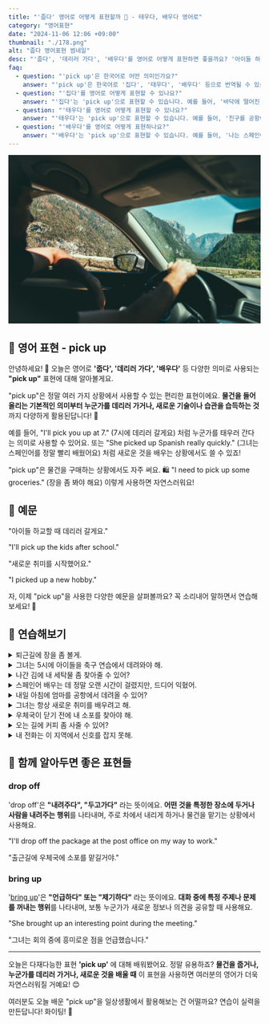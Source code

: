 ```yaml
---
title: "'줍다' 영어로 어떻게 표현할까 🚗 - 태우다, 배우다 영어로"
category: "영어표현"
date: "2024-11-06 12:06 +09:00"
thumbnail: "./178.png"
alt: "줍다 영어표현 썸네일"
desc: "'줍다', '데리러 가다', '배우다'를 영어로 어떻게 표현하면 좋을까요? '아이들 하교할 때 데리러 갈게요.', '새로운 취미를 시작했어요.' 등을 영어로 표현하는 법을 배워봅시다. 다양한 예문을 통해서 연습하고 본인의 표현으로 만들어 보세요."
faq:
  - question: "'pick up'은 한국어로 어떤 의미인가요?"
    answer: "'pick up'은 한국어로 '집다', '태우다', '배우다' 등으로 번역될 수 있습니다. 물건을 주워서 들어올리거나, 사람을 차에 태우거나, 새로운 기술이나 정보를 배우는 상황에서 사용됩니다."
  - question: "'집다'를 영어로 어떻게 표현할 수 있나요?"
    answer: "'집다'는 'pick up'으로 표현할 수 있습니다. 예를 들어, '바닥에 떨어진 연필을 집어주세요'는 'Please pick up the pencil on the floor'로 말할 수 있습니다."
  - question: "'태우다'를 영어로 어떻게 표현할 수 있나요?"
    answer: "'태우다'는 'pick up'으로 표현할 수 있습니다. 예를 들어, '친구를 공항에 태우러 가야 해'는 'I need to pick up my friend from the airport'로 말할 수 있습니다."
  - question: "'배우다'를 영어로 어떻게 표현하나요?"
    answer: "'배우다'는 'pick up'으로 표현할 수 있습니다. 예를 들어, '나는 스페인어를 쉽게 배웠어'는 'I picked up Spanish easily'로 표현할 수 있습니다."
---
```


![운전하면서 웃고있는 남성](./178-1.jpg)

## 🌟 영어 표현 - pick up

안녕하세요! 👋 오늘은 영어로 **'줍다', '데리러 가다', '배우다'** 등 다양한 의미로 사용되는 **"pick up"** 표현에 대해 알아볼게요.

"pick up"은 정말 여러 가지 상황에서 사용할 수 있는 편리한 표현이에요. **물건을 들어 올리는 기본적인 의미부터 누군가를 데리러 가거나, 새로운 기술이나 습관을 습득하는 것**까지 다양하게 활용된답니다! 🚗

예를 들어, "I'll pick you up at 7." (7시에 데리러 갈게요) 처럼 누군가를 태우러 간다는 의미로 사용할 수 있어요. 또는 "She picked up Spanish really quickly." (그녀는 스페인어를 정말 빨리 배웠어요) 처럼 새로운 것을 배우는 상황에서도 쓸 수 있죠!

"pick up"은 물건을 구매하는 상황에서도 자주 써요. 🛍️ "I need to pick up some groceries." (장을 좀 봐야 해요) 이렇게 사용하면 자연스러워요!

<div 
  data-inline-banner="🎉 새해에는 스픽 AI와 함께 영어 공부하자" 
  data-inline-banner-subtext="설날 특별 할인으로 최대 70% 할인! (~2/3)" 
  data-inline-banner-link="https://app.usespeak.com/kr-ko/sale/kr-affiliate-special/?ref=engple-inline"
  data-inline-banner-caption="해당 링크를 통해 구매시 일정액의 수수료를 지급받습니다.">
</div>

## 📖 예문

"아이들 하교할 때 데리러 갈게요."

"I'll pick up the kids after school."

"새로운 취미를 시작했어요."

"I picked up a new hobby."

자, 이제 "pick up"을 사용한 다양한 예문을 살펴볼까요? 꼭 소리내어 말하면서 연습해보세요! 🎯

## 💬 연습해보기

<details>
<summary>퇴근길에 장을 좀 볼게.</summary>
<span>I'll pick up some groceries on my way home from work.</span>
</details>

<details>
<summary>그녀는 5시에 아이들을 축구 연습에서 데려와야 해.</summary>
<span>She needs to pick up her kids from soccer <a href="/blog/in-english/247.practice/">practice</a> at 5.</span>
</details>

<details>
<summary>나간 김에 내 세탁물 좀 찾아줄 수 있어?</summary>
<span>Hey, could you pick up my dry cleaning while you're out?</span>
</details>

<details>
<summary>스페인어 배우는 데 정말 오랜 시간이 걸렸지만, 드디어 익혔어.</summary>
<span>It <a href="/blog/in-english/010.take-a-while/">took me forever</a> to pick up Spanish, but I <a href="/blog/in-english/182.finally/">finally</a> got it.</span>
</details>

<details>
<summary>내일 아침에 엄마를 공항에서 데려올 수 있어?</summary>
<span>Can you pick up Mom from the airport tomorrow morning?</span>
</details>

<details>
<summary>그녀는 항상 새로운 취미를 배우려고 해.</summary>
<span>She's always <a href="/blog/in-english/117.try-to/">trying to</a> pick up new hobbies.</span>
</details>

<details>
<summary>우체국이 닫기 전에 내 소포를 찾아야 해.</summary>
<span>I need to pick up my package from the post office before it closes.</span>
</details>

<details>
<summary>오는 길에 커피 좀 사줄 수 있어?</summary>
<span>Could you pick up some coffee on your way over?</span>
</details>

<details>
<summary>내 전화는 이 지역에서 신호를 잡지 못해.</summary>
<span>My phone isn't picking up any signal in this area.</span>
</details>

## 🤝 함께 알아두면 좋은 표현들

### drop off

'drop off'은 **"내려주다", "두고가다"** 라는 뜻이에요. **어떤 것을 특정한 장소에 두거나 사람을 내려주는 행위**를 나타내며, 주로 차에서 내리게 하거나 물건을 맡기는 상황에서 사용해요.

"I'll drop off the package at the post office on my way to work."

"출근길에 우체국에 소포를 맡길거야."

### bring up

'[bring up](/blog/in-english/122.bring-up/)'은 **"언급하다" 또는 "제기하다"** 라는 뜻이에요. **대화 중에 특정 주제나 문제를 꺼내는 행위**를 나타내며, 보통 누군가가 새로운 정보나 의견을 공유할 때 사용해요.

"She brought up an interesting point during the meeting."

"그녀는 회의 중에 흥미로운 점을 언급했습니다."

---

오늘은 다재다능한 표현 **'pick up'** 에 대해 배워봤어요. 정말 유용하죠? **물건을 줍거나, 누군가를 데리러 가거나, 새로운 것을 배울 때** 이 표현을 사용하면 여러분의 영어가 더욱 자연스러워질 거예요! 😊

여러분도 오늘 배운 "pick up"을 일상생활에서 활용해보는 건 어떨까요? 연습이 실력을 만든답니다! 화이팅! 💪
